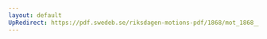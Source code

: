 ```yaml
---
layout: default
UpRedirect: https://pdf.swedeb.se/riksdagen-motions-pdf/1868/mot_1868__ak__00272/mot_1868__ak__00272_001.pdf
---
```

